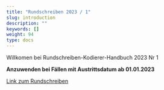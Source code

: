 ```yaml
---
title: "Rundschreiben 2023 / 1"
slug: introduction
description: ""
keywords: []
weight: 94
type: docs
---
```



Willkomen bei Rundschreiben-Kodierer-Handbuch 2023 Nr 1
  
**Anzuwenden bei Fällen mit Austrittsdatum ab 01.01.2023**
  
<a href="https://www.bfs.admin.ch/bfs/de/home/statistiken/gesundheit/nomenklaturen/medkk/instrumente-medizinische-kodierung.assetdetail.23769623.html"
   target="_blank"
   rel="noopener noreferrer">
    Link zum Rundschreiben
</a>



